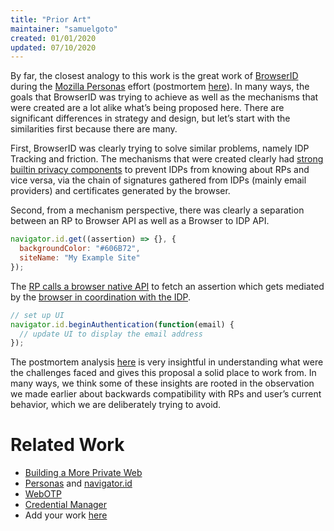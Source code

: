 ```yaml
---
title: "Prior Art"
maintainer: "samuelgoto"
created: 01/01/2020
updated: 07/10/2020
---
```


By far, the closest analogy to this work is the great work of [BrowserID](https://github.com/mozilla/id-specs/blob/prod/browserid/index.md#web-site-signin-flow) during the [Mozilla Personas](https://developer.mozilla.org/en-US/docs/Archive/Mozilla/Persona/The_navigator.id_API) effort (postmortem [here](https://wiki.mozilla.org/Identity/Persona_AAR)). In many ways, the goals that BrowserID was trying to achieve as well as the mechanisms that were created are a lot alike what’s being proposed here. There are significant differences in strategy and design, but let’s start with the similarities first because there are many.

First, BrowserID was clearly trying to solve similar problems, namely IDP Tracking and friction. The mechanisms that were created clearly had [strong builtin privacy components](https://www.youtube.com/watch?v=qHpFwdQw2wQ) to prevent IDPs from knowing about RPs and vice versa, via the chain of signatures gathered from IDPs (mainly email providers) and certificates generated by the browser.

Second, from a mechanism perspective, there was clearly a separation between an RP to Browser API as well as a Browser to IDP API. 

```javascript
navigator.id.get((assertion) => {}, {
  backgroundColor: "#606B72",
  siteName: "My Example Site"
});
```

The [RP calls a browser native API](https://github.com/mozilla/id-specs/blob/prod/browserid/index.md#web-site-signin-flow) to fetch an assertion which gets mediated by the [browser in coordination with the IDP](https://github.com/mozilla/id-specs/blob/prod/browserid/index.md#identity-provisioning-flow).

```javascript
// set up UI
navigator.id.beginAuthentication(function(email) {
  // update UI to display the email address
});
```

The postmortem analysis [here](https://wiki.mozilla.org/Identity/Persona_AAR) is very insightful in understanding what were the challenges faced and gives this proposal a solid place to work from. In many ways, we think some of these insights are rooted in the observation we made earlier about backwards compatibility with RPs and user’s current behavior, which we are deliberately trying to avoid.

# Related Work

- [Building a More Private Web](https://blog.chromium.org/2020/01/building-more-private-web-path-towards.html)
- [Personas](https://wiki.mozilla.org/Identity/Persona_AAR) and [navigator.id](https://developer.mozilla.org/en-US/docs/Archive/Mozilla/Persona/The_navigator.id_API)
- [WebOTP](https://github.com/WICG/WebOTP)
- [Credential Manager](https://w3c.github.io/webappsec-credential-management/#federated)
- Add your work [here](https://github.com/samuelgoto/WebID/issues/new)

